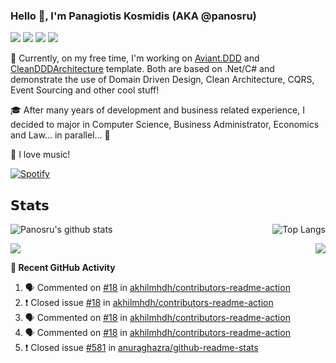 ### Hello 👋, I'm Panagiotis Kosmidis (AKA @panosru)

![](https://vistr.dev/badge?repo=panosru.panosru&corners=square) [![](https://img.shields.io/badge/-@panosru-%231DA1F2?style=flat-square&logo=twitter&logoColor=ffffff)](https://twitter.com/panosru) [![](https://img.shields.io/badge/-@panosru-%23181717?style=flat-square&logo=github)](https://github.com/panosru) [![](https://img.shields.io/badge/-Panagiotis%20Kosmidis-blue?style=flat-square&logo=Linkedin&logoColor=white&link=https://www.linkedin.com/in/panagiotiskosmidis/)](https://www.linkedin.com/in/panagiotiskosmidis/)

🔭 Currently, on my free time, I'm working on [Aviant.DDD](https://github.com/panosru/Aviant.DDD) and [CleanDDDArchitecture](https://github.com/panosru/CleanDDDArchitecture) template. Both are based on .Net/C# and demonstrate the use of Domain Driven Design, Clean Architecture, CQRS, Event Sourcing and other cool stuff!

🎓 After many years of development and business related experience, I decided to major in Computer Science, Business Administrator, Economics and Law... in parallel... 🤯

🎵 I love music!

[![Spotify](https://panosru.vercel.app/api/spotify)](https://open.spotify.com/user/panosru)

## 𝗦𝘁𝗮𝘁𝘀

<img align="top" src="https://github-readme-stats.vercel.app/api?username=panosru&count_private=true&show_icons=true&include_all_commits=true&hide_border=true&custom_title=My%20Open%20Source%20journey&locale=en&line_height=30" alt="Panosru's github stats" /> <img align="right" src="https://github-readme-stats.vercel.app/api/top-langs/?username=panosru&langs_count=20&layout=compact&count_private=true&hide_border=true&locale=en&exclude=bundle-up,protos-docs,node-jinjs,protos,docker-example,docker-php-censor,php-censor-debug,better-reflection-debug,BetterReflection,phpunit-debug,framework,phalcon-docker-nginx,php-censor,php-deal-debug,Aviant.DDD-Documentation,playground,cockpit_GROUPS" alt="Top Langs" />

<img src="https://github-readme-stats.vercel.app/api/wakatime?username=panosru&hide_progress=true&hide_border=true" /> [<img align="right" src="https://github-readme-stackoverflow.vercel.app/?userID=395187&theme=light&layout=compact">](https://stackoverflow.com/users/story/395187)


**👣 Recent GitHub Activity**

<!--START_SECTION:activity-->
1. 🗣 Commented on [#18](https://github.com/akhilmhdh/contributors-readme-action/issues/18) in [akhilmhdh/contributors-readme-action](https://github.com/akhilmhdh/contributors-readme-action)
2. ❗️ Closed issue [#18](https://github.com/akhilmhdh/contributors-readme-action/issues/18) in [akhilmhdh/contributors-readme-action](https://github.com/akhilmhdh/contributors-readme-action)
3. 🗣 Commented on [#18](https://github.com/akhilmhdh/contributors-readme-action/issues/18) in [akhilmhdh/contributors-readme-action](https://github.com/akhilmhdh/contributors-readme-action)
4. 🗣 Commented on [#18](https://github.com/akhilmhdh/contributors-readme-action/issues/18) in [akhilmhdh/contributors-readme-action](https://github.com/akhilmhdh/contributors-readme-action)
5. ❗️ Closed issue [#581](https://github.com/anuraghazra/github-readme-stats/issues/581) in [anuraghazra/github-readme-stats](https://github.com/anuraghazra/github-readme-stats)
<!--END_SECTION:activity-->
